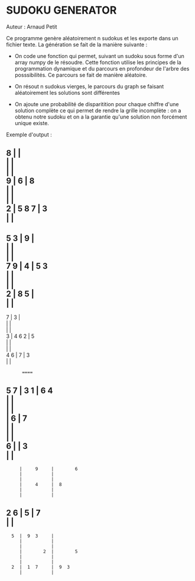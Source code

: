 # SUDOKU GENERATOR
Auteur : Arnaud Petit


Ce programme genère aléatoirement n sudokus et les exporte dans un fichier texte. 
La génération se fait de la manière suivante :
- On code une fonction qui permet, suivant un sudoku sous forme d'un array numpy de le résoudre. Cette fonction utilise les principes de la programmation dynamique et du parcours en profondeur de l'arbre des posssibilités. Ce parcours se fait de manière aléatoire.

- On résout n sudokus vierges, le parcours du graph se faisant aléatoirement les solutions sont différentes

- On ajoute une probabilité de disparitition pour chaque chiffre d'une solution complète ce qui permet de rendre la grille incomplète : on a obtenu notre sudoku et on a la garantie qu'une solution non forcément unique existe.

Exemple d'output :

   8     |           |           
         |           |         
         |           |         
      9  |  6        |     8     
         |           |         
         |           |         
   2     |  5  8  7  |  3        
         |           |         
-------------------------------
   5  3  |     9     |           
         |           |         
         |           |         
7  9     |     4     |     5  3  
         |           |         
         |           |         
2        |  8  5     |           
         |           |         
-------------------------------
   7     |     3     |           
         |           |         
         |           |         
   3     |  4  6  2  |        5  
         |           |         
         |           |         
4  6     |     7     |     3     
         |           |         




	      ====



5     7  |  3  1     |  6     4  
         |           |         
         |           |         
         |  6        |        7  
         |           |         
         |           |         
6        |           |  3        
         |           |         
-------------------------------
         |     9     |        6  
         |           |         
         |           |         
         |     4     |  8        
         |           |         
         |           |         
2     6  |     5     |  7        
         |           |         
-------------------------------
      5  |  9  3     |           
         |           |         
         |           |         
         |        2  |        5  
         |           |         
         |           |         
      2  |  1  7     |  9  3     
         |           |         




